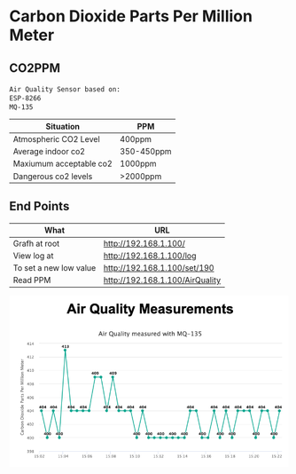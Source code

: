 # Carbon Dioxide Parts Per Million Meter
## CO2PPM
```
Air Quality Sensor based on:
ESP-8266
MQ-135
```
| Situation | PPM |
| ----------- | ----------- |
| Atmospheric CO2 Level | 400ppm |
| Average indoor co2 | 350-450ppm |
| Maxiumum acceptable co2| 1000ppm|
| Dangerous co2 levels | >2000ppm |

## End Points

| What | URL |
| ----------- | ----------- |
| Grafh at root | http://192.168.1.100/ |
| View log at | http://192.168.1.100/log |
| To set a new low value | http://192.168.1.100/set/190 |
| Read PPM | http://192.168.1.100/AirQuality |

![Chart Example](grafh.png)
